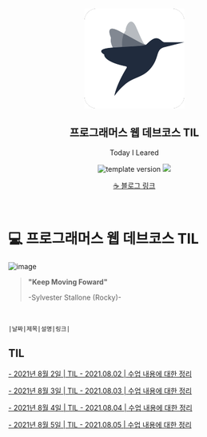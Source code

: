<br/>
<p align="middle" >
  <img width="200px;" src="./src/images/prgms-logo.png"/>
</p>
<h2 align="middle">프로그래머스 웹 데브코스 TIL</h2>
<p align="middle">Today I Leared</p>
<p align="middle">
  <img src="https://img.shields.io/badge/version-1.0.0-blue?style=flat-square" alt="template version"/>
  <img src="https://img.shields.io/badge/language-md-md.svg?style=flat-square"/>
</p>

<p align="middle">
  <a href="https://white-board.tistory.com/">☕ 블로그 링크</a>  
</p>

<br/>

# 💻 프로그래머스 웹 데브코스 TIL
![image](https://user-images.githubusercontent.com/60502370/128619601-da3c6ee0-d903-439e-bd5e-8f4a4323731e.png)


> **"Keep Moving Foward"**
>
> -Sylvester Stallone (Rocky)-
<br/>

```
|날짜|제목|설명|링크|
```

## TIL
[- 2021년 8월 2일 | TIL - 2021.08.02 | 수업 내용에 대한 정리](https://white-board.tistory.com/160)

[- 2021년 8월 3일 | TIL - 2021.08.03 | 수업 내용에 대한 정리](https://white-board.tistory.com/161)

[- 2021년 8월 4일 | TIL - 2021.08.04 | 수업 내용에 대한 정리](https://white-board.tistory.com/162)

[- 2021년 8월 5일 | TIL - 2021.08.05 | 수업 내용에 대한 정리](https://white-board.tistory.com/163)